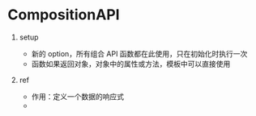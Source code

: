 # CompositionAPI
1. setup 
    * 新的 option，所有组合 API 函数都在此使用，只在初始化时执行一次
    * 函数如果返回对象，对象中的属性或方法，模板中可以直接使用

2. ref 
    * 作用：定义一个数据的响应式
    * 